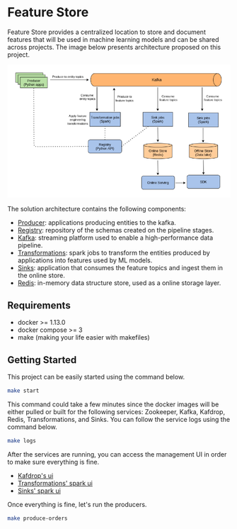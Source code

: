 # Feature Store

Feature Store provides a centralized location to store and document features that will be used in machine learning models and can be shared across projects. The image below presents architecture proposed on this project.

![architecture](./architecture.png)

The solution architecture contains the following components:

* [Producer](./producer/README.md): applications producing entities to the kafka. 
* [Registry](./registry/README.md): repository of the schemas created on the pipeline stages.
* [Kafka](https://kafka.apache.org/): streaming platform used to enable a high-performance data pipeline.
* [Transformations](./transformations/README.md): spark jobs to transform the entities produced by applications into features used by ML models.
* [Sinks](./sinks/README.md): application that consumes the feature topics and ingest them in the online store.
* [Redis](https://redis.io/): in-memory data structure store, used as a online storage layer.


## Requirements

* docker >= 1.13.0
* docker compose >= 3
* make (making your life easier with makefiles)


## Getting Started

This project can be easily started using the command below.

```bash
make start
```

This command could take a few minutes since the docker images will be either pulled or built for the following services: Zookeeper, Kafka, Kafdrop, Redis, Transformations, and Sinks. You can follow the service logs using the command below.

```bash
make logs
```

After the services are running, you can access the management UI in order to make sure everything is fine.

* [Kafdrop's ui](http://localhost:9000)
* [Transformations' spark ui](http://localhost:4040/StreamingQuery)
* [Sinks' spark ui](http://localhost:4050/StreamingQuery)

Once everything is fine, let's run the producers.

```bash
make produce-orders
```
